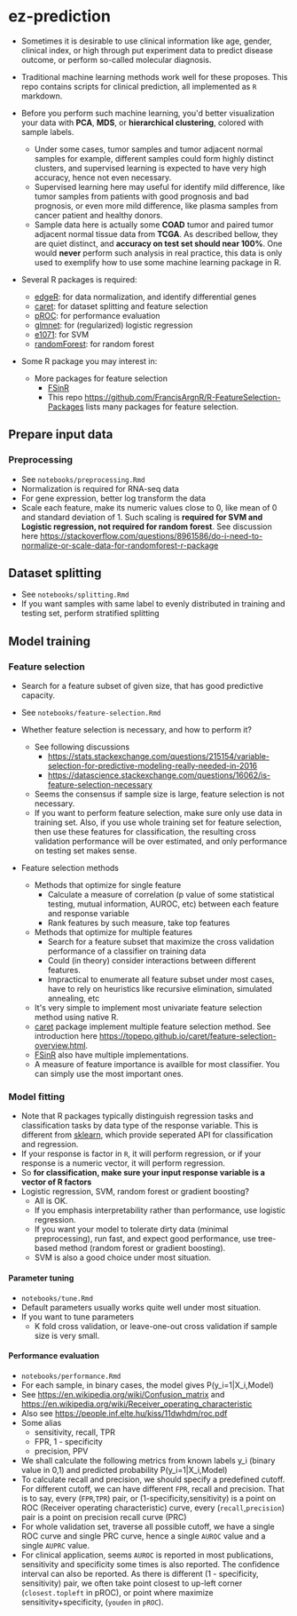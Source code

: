 # ez-prediction
- Sometimes it is desirable to use clinical information like age, gender, clinical index, or high through put experiment data to predict disease outcome, or perform so-called molecular diagnosis. 

- Traditional machine learning methods work well for these proposes. This repo contains scripts for clinical prediction, all implemented as `R` markdown.

- Before you perform such machine learning, you'd better visualization your data with **PCA**, **MDS**, or **hierarchical clustering**, colored with sample labels. 
  - Under some cases, tumor samples and tumor adjacent normal samples for example, different samples could form highly distinct clusters, and supervised learning is expected to have very high accuracy, hence not even necessary. 
  - Supervised learning here may useful for identify mild difference, like tumor samples from patients with good prognosis and bad prognosis, or even more mild difference, like plasma samples from cancer patient and healthy donors.
  - Sample data here is actually some **COAD** tumor and paired tumor adjacent normal tissue data from **TCGA**. As described bellow, they are quiet distinct, and **accuracy on test set should near 100%**. One would **never** perform such analysis in real practice, this data is only used to exemplify how to use some machine learning package in R.
  
- Several R packages is required:

  - [edgeR](https://bioconductor.org/packages/release/bioc/html/edgeR.html): for data normalization, and identify differential genes
  - [caret](https://topepo.github.io/caret/): for dataset splitting and feature selection
  - [pROC](https://cran.r-project.org/web/packages/pROC/index.html): for performance evaluation
  - [glmnet](https://cran.r-project.org/web/packages/glmnet/index.html): for (regularized) logistic regression
  - [e1071](https://cran.r-project.org/web/packages/e1071/index.html): for SVM
  - [randomForest](https://cran.r-project.org/web/packages/randomForest/index.html): for random forest

- Some R package you may interest in:
  - More packages for feature selection
    - [FSinR](https://cran.r-project.org/web/packages/FSinR/index.html)
    - This repo <https://github.com/FrancisArgnR/R-FeatureSelection-Packages> lists many packages for feature selection.
 

## Prepare input data
### Preprocessing

- See `notebooks/preprocessing.Rmd`
- Normalization is required for RNA-seq data
- For gene expression, better log transform the data
- Scale each feature, make its numeric values close to 0, like mean of 0 and standard deviation of 1.  Such scaling is **required for SVM and Logistic regression, not required for random forest**. See discussion here <https://stackoverflow.com/questions/8961586/do-i-need-to-normalize-or-scale-data-for-randomforest-r-package>

## Dataset splitting

- See `notebooks/splitting.Rmd`
- If you want samples with same label to evenly distributed in training and testing set, perform stratified splitting 

## Model training 

### Feature selection
- Search for a feature subset of given size, that has good predictive capacity.
- See `notebooks/feature-selection.Rmd`
- Whether feature selection is necessary, and how to perform it?
  - See following discussions
    - <https://stats.stackexchange.com/questions/215154/variable-selection-for-predictive-modeling-really-needed-in-2016>
    - <https://datascience.stackexchange.com/questions/16062/is-feature-selection-necessary>
  - Seems the consensus if sample size is large, feature selection is not necessary.
  - If you want to perform feature selection, make sure only use data in training set. Also, if you use whole training set for feature selection, then use these features for classification, the resulting cross validation performance will be over estimated, and only performance on testing set makes sense.

- Feature selection methods
  - Methods that optimize for single feature
    - Calculate a measure of correlation (p value of some statistical testing, mutual information, AUROC, etc) between each feature and response variable
    - Rank features by such measure, take top features
  - Methods that optimize for multiple features
    - Search for a feature subset that maximize the cross validation performance of a classifier on training data
    - Could (in theory) consider interactions between different features.
    - Impractical to enumerate all feature subset under most cases, have to rely on heuristics like recursive elimination, simulated annealing, etc
  -  It's very simple to implement most univariate feature selection method using native R.
  - [caret](https://topepo.github.io/caret/) package implement multiple feature selection method. See introduction here <https://topepo.github.io/caret/feature-selection-overview.html>.
  - [FSinR](https://cran.r-project.org/web/packages/FSinR/vignettes/FSinR.html) also have multiple implementations.
  - A measure of feature importance is availble for most classifier. You can simply use the most important ones.
  


### Model fitting
- Note that R packages typically distinguish regression tasks and classification tasks by data type of the response variable. This is different from [sklearn](https://scikit-learn.org/), which provide seperated API for classification and regression.
- If your response is factor in `R`, it will perform  regression, or if your response is a numeric vector, it will perform regression.
- So **for classification, make sure your input response variable is a vector of R factors**
- Logistic regression, SVM, random forest or gradient boosting?
  - All is OK. 
  - If you emphasis interpretability rather than performance, use logistic regression. 
  - If you want your model to tolerate dirty data (minimal preprocessing), run fast, and expect good performance, use tree-based method (random forest or gradient boosting).
  - SVM is also a good choice under most situation.

#### Parameter tuning

- `notebooks/tune.Rmd`
- Default parameters usually works quite well under most situation.
- If you want to tune parameters
  - K fold cross validation, or leave-one-out cross validation if sample size is very small.

#### Performance evaluation
- `notebooks/performance.Rmd`
- For each sample, in binary cases, the model gives P(y_i=1|X_i,Model)
- See <https://en.wikipedia.org/wiki/Confusion_matrix> and <https://en.wikipedia.org/wiki/Receiver_operating_characteristic>
- Also see <https://people.inf.elte.hu/kiss/11dwhdm/roc.pdf>
- Some alias
  - sensitivity, recall, TPR
  - FPR, 1 - specificity
  - precision, PPV
- We shall calculate the following metrics from known labels y_i (binary value in 0,1) and predicted probability P(y_i=1|X_i,Model) 
- To calculate recall and precision, we should specify a predefined cutoff. For different cutoff, we can have different `FPR`, recall and precision. That is to say, every (`FPR`,`TPR`) pair, or (1-specificity,sensitivity) is a point on ROC (Receiver operating characteristic) curve, every  (`recall`,`precision`) pair is a point on precision recall curve (PRC)
- For whole validation set, traverse all possible cutoff, we have a single ROC curve and single PRC curve, hence a single `AUROC` value and a single `AUPRC` value.
- For clinical application, seems `AUROC`  is reported in most publications, sensitivity  and specificity some times is also reported. The confidence interval can also be reported. As there is different (1 - specificity, sensitivity) pair, we often take point closest to up-left corner (`closest.topleft` in pROC), or point where maximize sensitivity+specificity, (`youden` in `pROC`). 













